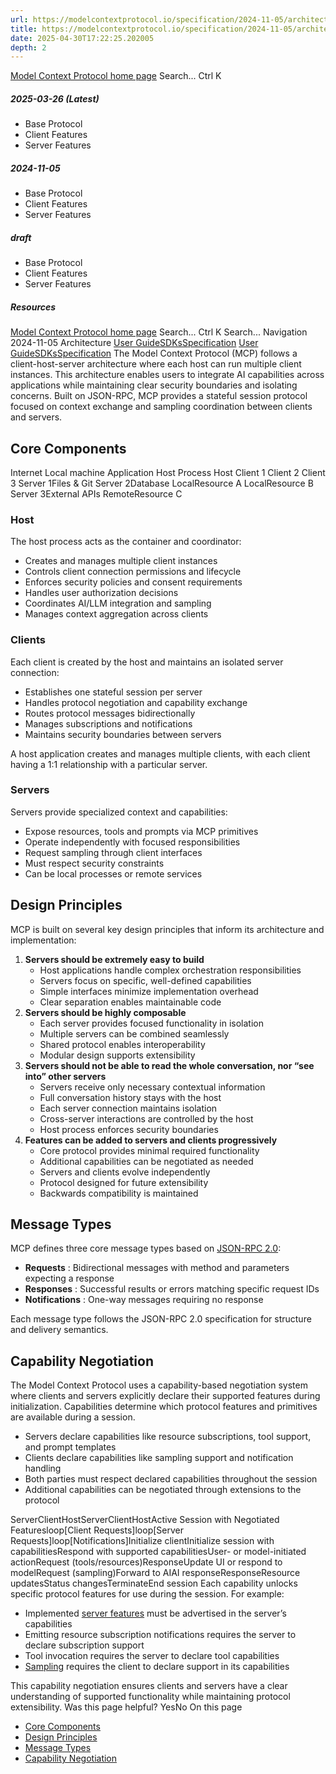 ```yaml
---
url: https://modelcontextprotocol.io/specification/2024-11-05/architecture
title: https://modelcontextprotocol.io/specification/2024-11-05/architecture
date: 2025-04-30T17:22:25.202005
depth: 2
---
```


[Model Context Protocol home page](https://modelcontextprotocol.io/)
Search...
Ctrl K
##### 2025-03-26 (Latest)
  * Base Protocol
  * Client Features
  * Server Features


##### 2024-11-05
  * Base Protocol
  * Client Features
  * Server Features


##### draft
  * Base Protocol
  * Client Features
  * Server Features


##### Resources


[Model Context Protocol home page](https://modelcontextprotocol.io/)
Search...
Ctrl K
Search...
Navigation
2024-11-05
Architecture
[User Guide](https://modelcontextprotocol.io/introduction)[SDKs](https://modelcontextprotocol.io/sdk/java/mcp-overview)[Specification](https://modelcontextprotocol.io/specification/2025-03-26)
[User Guide](https://modelcontextprotocol.io/introduction)[SDKs](https://modelcontextprotocol.io/sdk/java/mcp-overview)[Specification](https://modelcontextprotocol.io/specification/2025-03-26)
The Model Context Protocol (MCP) follows a client-host-server architecture where each host can run multiple client instances. This architecture enables users to integrate AI capabilities across applications while maintaining clear security boundaries and isolating concerns. Built on JSON-RPC, MCP provides a stateful session protocol focused on context exchange and sampling coordination between clients and servers.
## Core Components
Internet
Local machine
Application Host Process
Host
Client 1
Client 2
Client 3
Server 1Files & Git
Server 2Database
LocalResource A
LocalResource B
Server 3External APIs
RemoteResource C
### Host
The host process acts as the container and coordinator:
  * Creates and manages multiple client instances
  * Controls client connection permissions and lifecycle
  * Enforces security policies and consent requirements
  * Handles user authorization decisions
  * Coordinates AI/LLM integration and sampling
  * Manages context aggregation across clients


### Clients
Each client is created by the host and maintains an isolated server connection:
  * Establishes one stateful session per server
  * Handles protocol negotiation and capability exchange
  * Routes protocol messages bidirectionally
  * Manages subscriptions and notifications
  * Maintains security boundaries between servers


A host application creates and manages multiple clients, with each client having a 1:1 relationship with a particular server.
### Servers
Servers provide specialized context and capabilities:
  * Expose resources, tools and prompts via MCP primitives
  * Operate independently with focused responsibilities
  * Request sampling through client interfaces
  * Must respect security constraints
  * Can be local processes or remote services


## Design Principles
MCP is built on several key design principles that inform its architecture and implementation:
  1. **Servers should be extremely easy to build**
     * Host applications handle complex orchestration responsibilities
     * Servers focus on specific, well-defined capabilities
     * Simple interfaces minimize implementation overhead
     * Clear separation enables maintainable code
  2. **Servers should be highly composable**
     * Each server provides focused functionality in isolation
     * Multiple servers can be combined seamlessly
     * Shared protocol enables interoperability
     * Modular design supports extensibility
  3. **Servers should not be able to read the whole conversation, nor “see into” other servers**
     * Servers receive only necessary contextual information
     * Full conversation history stays with the host
     * Each server connection maintains isolation
     * Cross-server interactions are controlled by the host
     * Host process enforces security boundaries
  4. **Features can be added to servers and clients progressively**
     * Core protocol provides minimal required functionality
     * Additional capabilities can be negotiated as needed
     * Servers and clients evolve independently
     * Protocol designed for future extensibility
     * Backwards compatibility is maintained


## Message Types
MCP defines three core message types based on [JSON-RPC 2.0](https://www.jsonrpc.org/specification):
  * **Requests** : Bidirectional messages with method and parameters expecting a response
  * **Responses** : Successful results or errors matching specific request IDs
  * **Notifications** : One-way messages requiring no response


Each message type follows the JSON-RPC 2.0 specification for structure and delivery semantics.
## Capability Negotiation
The Model Context Protocol uses a capability-based negotiation system where clients and servers explicitly declare their supported features during initialization. Capabilities determine which protocol features and primitives are available during a session.
  * Servers declare capabilities like resource subscriptions, tool support, and prompt templates
  * Clients declare capabilities like sampling support and notification handling
  * Both parties must respect declared capabilities throughout the session
  * Additional capabilities can be negotiated through extensions to the protocol


ServerClientHostServerClientHostActive Session with Negotiated Featuresloop[Client Requests]loop[Server Requests]loop[Notifications]Initialize clientInitialize session with capabilitiesRespond with supported capabilitiesUser- or model-initiated actionRequest (tools/resources)ResponseUpdate UI or respond to modelRequest (sampling)Forward to AIAI responseResponseResource updatesStatus changesTerminateEnd session
Each capability unlocks specific protocol features for use during the session. For example:
  * Implemented [server features](https://modelcontextprotocol.io/specification/2024-11-05/server) must be advertised in the server’s capabilities
  * Emitting resource subscription notifications requires the server to declare subscription support
  * Tool invocation requires the server to declare tool capabilities
  * [Sampling](https://modelcontextprotocol.io/specification/2024-11-05/client) requires the client to declare support in its capabilities


This capability negotiation ensures clients and servers have a clear understanding of supported functionality while maintaining protocol extensibility.
Was this page helpful?
YesNo
On this page
  * [Core Components](https://modelcontextprotocol.io/specification/2024-11-05/architecture#core-components)
  * [Design Principles](https://modelcontextprotocol.io/specification/2024-11-05/architecture#design-principles)
  * [Message Types](https://modelcontextprotocol.io/specification/2024-11-05/architecture#message-types)
  * [Capability Negotiation](https://modelcontextprotocol.io/specification/2024-11-05/architecture#capability-negotiation)



